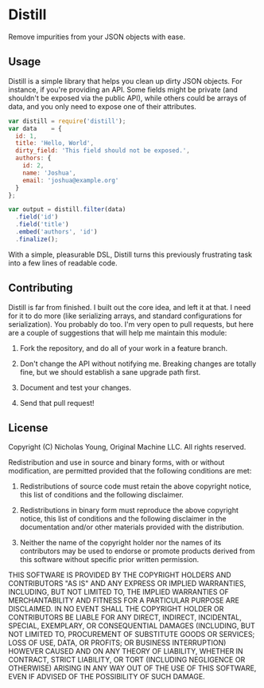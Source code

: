 # Distill

Remove impurities from your JSON objects with ease.

## Usage

Distill is a simple library that helps you clean up dirty JSON objects. For instance, if you're providing an API. Some fields might be private (and shouldn't be exposed via the public API), while others could be arrays of data, and you only need to expose one of their attributes.

```javascript
var distill = require('distill');
var data    = {
  id: 1,
  title: 'Hello, World',
  dirty_field: 'This field should not be exposed.',
  authors: {
    id: 2,
    name: 'Joshua',
    email: 'joshua@example.org'
  }
};

var output = distill.filter(data)
  .field('id')
  .field('title')
  .embed('authors', 'id')
  .finalize();
```

With a simple, pleasurable DSL, Distill turns this previously frustrating task into a few lines of readable code.

## Contributing

Distill is far from finished. I built out the core idea, and left it at that. I need for it to do more (like serializing arrays, and standard configurations for serialization). You probably do too. I'm very open to pull requests, but here are a couple of suggestions that will help me maintain this module:

1. Fork the repository, and do all of your work in a feature branch.

2. Don't change the API without notifying me. Breaking changes are totally fine, but we should establish a sane upgrade path first.

3. Document and test your changes.

4. Send that pull request!

## License

Copyright (C) Nicholas Young, Original Machine LLC.
All rights reserved.

Redistribution and use in source and binary forms, with or without modification, are permitted provided that the following conditions are met:

1. Redistributions of source code must retain the above copyright notice, this list of conditions and the following disclaimer.

2. Redistributions in binary form must reproduce the above copyright notice, this list of conditions and the following disclaimer in the documentation and/or other materials provided with the distribution.

3. Neither the name of the copyright holder nor the names of its contributors may be used to endorse or promote products derived from this software without specific prior written permission.

THIS SOFTWARE IS PROVIDED BY THE COPYRIGHT HOLDERS AND CONTRIBUTORS "AS IS" AND ANY EXPRESS OR IMPLIED WARRANTIES, INCLUDING, BUT NOT LIMITED TO, THE IMPLIED WARRANTIES OF MERCHANTABILITY AND FITNESS FOR A PARTICULAR PURPOSE ARE DISCLAIMED. IN NO EVENT SHALL THE COPYRIGHT HOLDER OR CONTRIBUTORS BE LIABLE FOR ANY DIRECT, INDIRECT, INCIDENTAL, SPECIAL, EXEMPLARY, OR CONSEQUENTIAL DAMAGES (INCLUDING, BUT NOT LIMITED TO, PROCUREMENT OF SUBSTITUTE GOODS OR SERVICES; LOSS OF USE, DATA, OR PROFITS; OR BUSINESS INTERRUPTION) HOWEVER CAUSED AND ON ANY THEORY OF LIABILITY, WHETHER IN CONTRACT, STRICT LIABILITY, OR TORT (INCLUDING NEGLIGENCE OR OTHERWISE) ARISING IN ANY WAY OUT OF THE USE OF THIS SOFTWARE, EVEN IF ADVISED OF THE POSSIBILITY OF SUCH DAMAGE.
